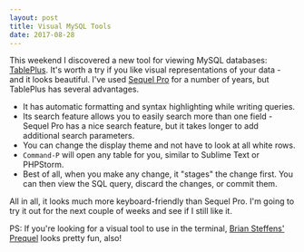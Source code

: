 ```yaml
---
layout: post
title: Visual MySQL Tools
date: 2017-08-28
---
```


This weekend I discovered a new tool for viewing MySQL databases:
[TablePlus](https://tableplus.io/). It's worth
a try if you like visual representations of your data - and it looks beautiful.
I've used [Sequel Pro](https://www.sequelpro.com/)
for a number of years, but TablePlus has several advantages.

 - It has automatic formatting and syntax highlighting while writing queries.
 - Its search feature allows you to easily search more than one field - Sequel
   Pro has a nice search feature, but it takes longer to add additional search
parameters.
 - You can change the display theme and not have to look at all white rows.
 - `Command-P` will open any table for you, similar to Sublime Text or PHPStorm.
 - Best of all, when you make any change, it "stages" the change first. You can
   then view the SQL query, discard the changes, or commit them.

All in all, it looks much more keyboard-friendly than Sequel Pro. I'm going to
try it out for the next couple of weeks and see if I still like it.

PS: If you're looking for a visual tool to use in the terminal, [Brian Steffens'
Prequel](https://github.com/briansteffens/prequel) looks pretty fun, also!

